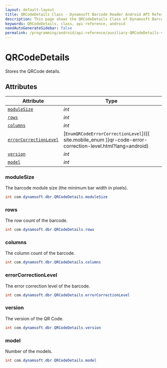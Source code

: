 ```yaml
---
layout: default-layout
title: QRCodeDetails Class - Dynamsoft Barcode Reader Android API Reference
description: This page shows the QRCodeDetails Class of Dynamsoft Barcode Reader for Android SDK.
keywords: QRCodeDetails, class, api reference, android
needAutoGenerateSidebar: false
permalink: /programming/android/api-reference/auxiliary-QRCodeDetails-v8.1.0.html
---
```



# QRCodeDetails

Stores the QRCode details.  

## Attributes
  
| Attribute | Type |
|---------- | ---- |
| [`moduleSize`](#modulesize) | *int* |
| [`rows`](#rows) | *int* |
| [`columns`](#columns) | *int* |
| [`errorCorrectionLevel`](#errorcorrectionlevel) | [`EnumQRCodeErrorCorrectionLevel`]({{ site.mobile_enum }}qr-code-error-correction-level.html?lang=android) |
| [`version`](#version) | *int* |
| [`model`](#model) | *int* |

### moduleSize

The barcode module size (the minimum bar width in pixels).

```java
int com.dynamsoft.dbr.QRCodeDetails.moduleSize
```

### rows

The row count of the barcode.  

```java
int com.dynamsoft.dbr.QRCodeDetails.rows
```

### columns

The column count of the barcode.

```java
int com.dynamsoft.dbr.QRCodeDetails.columns
```

### errorCorrectionLevel

The error correction level of the barcode.  

```java
int com.dynamsoft.dbr.QRCodeDetails.errorCorrectionLevel
```

### version

The version of the QR Code.

```java
int com.dynamsoft.dbr.QRCodeDetails.version
```

### model

Number of the models.

```java
int com.dynamsoft.dbr.QRCodeDetails.model
```
